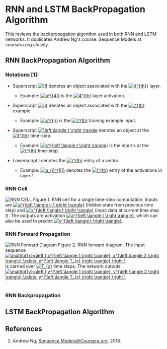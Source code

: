 
# RNN and LSTM BackPropagation Algorithm

This reviews the backpropagation algorithm used in both RNN and LSTM networks. It duplicates Andrew Ng's course: Sequence Models at coursera.org closely.

## RNN BackPropagation Algorithm

### Notations [1]:
- Superscript <a href="https://www.codecogs.com/eqnedit.php?latex=[l]" target="_blank"><img src="https://latex.codecogs.com/gif.latex?[l]" title="[l]" /></a> denotes an object associated with the <a href="https://www.codecogs.com/eqnedit.php?latex=l{^{th}}" target="_blank"><img src="https://latex.codecogs.com/gif.latex?l{^{th}}" title="l{^{th}}" /></a> layer. 
    - Example: <a href="https://www.codecogs.com/eqnedit.php?latex=\inline&space;a^{[4]}" target="_blank"><img src="https://latex.codecogs.com/gif.latex?\inline&space;a^{[4]}" title="a^{[4]}" /></a> is the <a href="https://www.codecogs.com/eqnedit.php?latex=\inline&space;4^{th}" target="_blank"><img src="https://latex.codecogs.com/gif.latex?\inline&space;4^{th}" title="4^{th}" /></a> layer activation. 

- Superscript <a href="https://www.codecogs.com/eqnedit.php?latex=\inline&space;(i)" target="_blank"><img src="https://latex.codecogs.com/gif.latex?\inline&space;(i)" title="(i)" /></a> denotes an object associated with the <a href="https://www.codecogs.com/eqnedit.php?latex=\inline&space;i^{th}" target="_blank"><img src="https://latex.codecogs.com/gif.latex?\inline&space;i^{th}" title="i^{th}" /></a> example. 
    - Example: <a href="https://www.codecogs.com/eqnedit.php?latex=\inline&space;x^{(i)}" target="_blank"><img src="https://latex.codecogs.com/gif.latex?\inline&space;x^{(i)}" title="x^{(i)}" /></a>  is the <a href="https://www.codecogs.com/eqnedit.php?latex=\inline&space;i^{th}" target="_blank"><img src="https://latex.codecogs.com/gif.latex?\inline&space;i^{th}" title="i^{th}" /></a> training example input.

- Superscript <a href="https://www.codecogs.com/eqnedit.php?latex=\inline&space;\left&space;\langle&space;t&space;\right&space;\rangle" target="_blank"><img src="https://latex.codecogs.com/gif.latex?\inline&space;\left&space;\langle&space;t&space;\right&space;\rangle" title="\left \langle t \right \rangle" /></a> denotes an object at the <a href="https://www.codecogs.com/eqnedit.php?latex=\inline&space;t^{th}" target="_blank"><img src="https://latex.codecogs.com/gif.latex?\inline&space;t^{th}" title="t^{th}" /></a> time-step. 
    - Example: <a href="https://www.codecogs.com/eqnedit.php?latex=\inline&space;x^{\left&space;\langle&space;t&space;\right&space;\rangle}" target="_blank"><img src="https://latex.codecogs.com/gif.latex?\inline&space;x^{\left&space;\langle&space;t&space;\right&space;\rangle}" title="x^{\left \langle t \right \rangle}" /></a> is the input x at the <a href="https://www.codecogs.com/eqnedit.php?latex=\inline&space;t^{th}" target="_blank"><img src="https://latex.codecogs.com/gif.latex?\inline&space;t^{th}" title="t^{th}" /></a> time-step. 
    
- Lowerscript *i* denotes the <a href="https://www.codecogs.com/eqnedit.php?latex=\inline&space;i^{th}" target="_blank"><img src="https://latex.codecogs.com/gif.latex?\inline&space;i^{th}" title="i^{th}" /></a> entry of a vector.
    - Example: <a href="https://www.codecogs.com/eqnedit.php?latex=\inline&space;a_{i}^{[l]}" target="_blank"><img src="https://latex.codecogs.com/gif.latex?\inline&space;a_{i}^{[l]}" title="a_{i}^{[l]}" /></a> denotes the <a href="https://www.codecogs.com/eqnedit.php?latex=\inline&space;i^{th}" target="_blank"><img src="https://latex.codecogs.com/gif.latex?\inline&space;i^{th}" title="i^{th}" /></a> entry of the activations in layer *l*.

### RNN Cell


![RNN CELL](https://github.com/niuers/LearningMachineLearning/blob/master/resources/rnn_cell.png)
Figure 1. RNN cell for a single time-step computation. Inputs are <a href="https://www.codecogs.com/eqnedit.php?latex=\inline&space;a^{\left&space;\langle&space;t-1&space;\right&space;\rangle}" target="_blank"><img src="https://latex.codecogs.com/gif.latex?\inline&space;a^{\left&space;\langle&space;t-1&space;\right&space;\rangle}" title="a^{\left \langle t-1 \right \rangle}" /></a> (hidden state from previous time step) and <a href="https://www.codecogs.com/eqnedit.php?latex=\inline&space;x^{\left&space;\langle&space;t&space;\right&space;\rangle}" target="_blank"><img src="https://latex.codecogs.com/gif.latex?\inline&space;x^{\left&space;\langle&space;t&space;\right&space;\rangle}" title="x^{\left \langle t \right \rangle}" /></a> (input data at current time step *t*). The outputs are activation <a href="https://www.codecogs.com/eqnedit.php?latex=\inline&space;a^{\left&space;\langle&space;t&space;\right&space;\rangle}" target="_blank"><img src="https://latex.codecogs.com/gif.latex?\inline&space;a^{\left&space;\langle&space;t&space;\right&space;\rangle}" title="a^{\left \langle t \right \rangle}" /></a>, which can also be used to predict <a href="https://www.codecogs.com/eqnedit.php?latex=\inline&space;y^{\left&space;\langle&space;t&space;\right&space;\rangle}" target="_blank"><img src="https://latex.codecogs.com/gif.latex?\inline&space;y^{\left&space;\langle&space;t&space;\right&space;\rangle}" title="y^{\left \langle t \right \rangle}" /></a>.


### RNN Forward Propagation

![RNN Forward Diagram](https://github.com/niuers/LearningMachineLearning/blob/master/resources/RNN_diagrams.png)
Figure 2. RNN forward diagram. The input sequence <a href="https://www.codecogs.com/eqnedit.php?latex=\inline&space;\mathbf{x}=\left&space;(&space;x^{\left&space;\langle&space;1&space;\right&space;\rangle},&space;x^{\left&space;\langle&space;2&space;\right&space;\rangle},\cdots&space;,x^{\left&space;\langle&space;T_{x}&space;\right&space;\rangle}&space;\right&space;)" target="_blank"><img src="https://latex.codecogs.com/gif.latex?\inline&space;\mathbf{x}=\left&space;(&space;x^{\left&space;\langle&space;1&space;\right&space;\rangle},&space;x^{\left&space;\langle&space;2&space;\right&space;\rangle},\cdots&space;,x^{\left&space;\langle&space;T_{x}&space;\right&space;\rangle}&space;\right&space;)" title="\mathbf{x}=\left ( x^{\left \langle 1 \right \rangle}, x^{\left \langle 2 \right \rangle},\cdots ,x^{\left \langle T_{x} \right \rangle} \right )" /></a> is carried over <a href="https://www.codecogs.com/eqnedit.php?latex=\inline&space;T_{x}" target="_blank"><img src="https://latex.codecogs.com/gif.latex?\inline&space;T_{x}" title="T_{x}" /></a> time steps. The network outputs <a href="https://www.codecogs.com/eqnedit.php?latex=\inline&space;\mathbf{y}=\left&space;(&space;y^{\left&space;\langle&space;1&space;\right&space;\rangle},&space;y^{\left&space;\langle&space;2&space;\right&space;\rangle},\cdots&space;,y^{\left&space;\langle&space;T_{x}&space;\right&space;\rangle}&space;\right&space;)" target="_blank"><img src="https://latex.codecogs.com/gif.latex?\inline&space;\mathbf{y}=\left&space;(&space;y^{\left&space;\langle&space;1&space;\right&space;\rangle},&space;y^{\left&space;\langle&space;2&space;\right&space;\rangle},\cdots&space;,y^{\left&space;\langle&space;T_{x}&space;\right&space;\rangle}&space;\right&space;)" title="\mathbf{y}=\left ( y^{\left \langle 1 \right \rangle}, y^{\left \langle 2 \right \rangle},\cdots ,y^{\left \langle T_{x} \right \rangle} \right )" /></a>.

### RNN Backpropagation

## LSTM BackPropagation Algorithm





## References
1. Andrew Ng, [Sequence Models@Coursera.org](https://www.coursera.org/learn/nlp-sequence-models), 2018.
